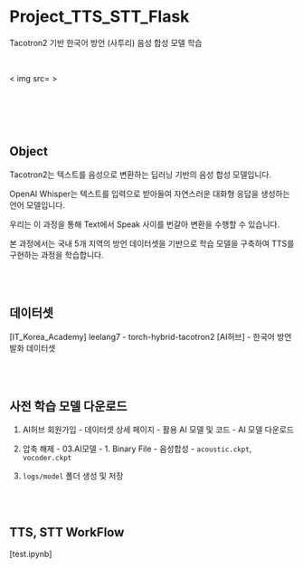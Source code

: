 # Project_TTS_STT_Flask

Tacotron2 기반 한국어 방언 (사투리) 음성 합성 모델 학습

<br />

< img src= >

<br />

<br /><br /> 

## Object

Tacotron2는 텍스트를 음성으로 변환하는 딥러닝 기반의 음성 합성 모델입니다.

OpenAI Whisper는 텍스트를 입력으로 받아들여 자연스러운 대화형 응답을 생성하는 언어 모델입니다.

우리는 이 과정을 통해 Text에서 Speak 사이를 번갈아 변환을 수행할 수 있습니다.

본 과정에서는 국내 5개 지역의 방언 데이터셋을 기반으로 학습 모델을 구축하여 TTS를 구현하는 과정을 학습합니다.

<br /><br /> 

## 데이터셋

[IT_Korea_Academy] leelang7 - torch-hybrid-tacotron2
[AI허브] - 한국어 방언 발화 데이터셋

<br /><br /> 

## 사전 학습 모델 다운로드 

1. AI허브 회원가입 - 데이터셋 상세 페이지 - 활용 AI 모델 및 코드 - AI 모델 다운로드

2. 압축 해제 - 03.AI모델 - 1. Binary File - 음성합성 - `acoustic.ckpt`, `vocoder.ckpt`

3. `logs/model` 폴더 생성 및 저장

<br /><br /> 

## TTS, STT WorkFlow

[test.ipynb]


    
